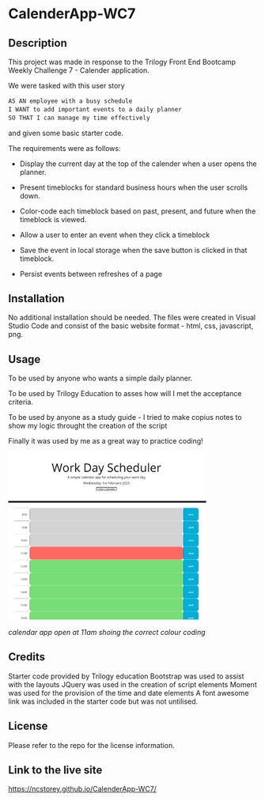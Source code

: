 # CalenderApp-WC7

## Description

This project was made in response to the Trilogy Front End Bootcamp Weekly Challenge 7 - Calender application.

We were tasked with this user story

```md
AS AN employee with a busy schedule
I WANT to add important events to a daily planner
SO THAT I can manage my time effectively
```

and given some basic starter code. 

The requirements were as follows:

* Display the current day at the top of the calender when a user opens the planner.
 
* Present timeblocks for standard business hours when the user scrolls down.
 
* Color-code each timeblock based on past, present, and future when the timeblock is viewed.
 
* Allow a user to enter an event when they click a timeblock

* Save the event in local storage when the save button is clicked in that timeblock.

* Persist events between refreshes of a page


## Installation

No additional installation should be needed. The files were created in Visual Studio Code and consist of the basic website format - html, css, javascript, png.

## Usage

To be used by anyone who wants a simple daily planner.

To be used by Trilogy Education to asses how will I met the acceptance criteria.

To be used by anyone as a study guide - I tried to make copius notes to show my logic throught the creation of the script

Finally it was used by me as a great way to practice coding!


<img src="./assets/images/screenshot1.png" alt="example question" width="400">

*calendar app open at 11am shoing the correct colour coding*

## Credits

Starter code provided by Trilogy education
Bootstrap was used to assist with the layouts
JQuery was used in the creation of script elements
Moment was used for the provision of the time and date elements
A font awesome link was included in the starter code but was not untilised.

## License

Please refer to the repo for the license information.


## Link to the live site 

https://ncstorey.github.io/CalenderApp-WC7/
